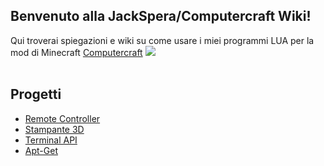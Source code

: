 ## Benvenuto alla JackSpera/Computercraft Wiki!
Qui troverai spiegazioni e wiki su come usare i miei programmi LUA per la mod di Minecraft [Computercraft](http://www.computercraft.info/)
![](http://www.computercraft.info/wp-content/uploads/2015/03/cropped-9MjJ237-Imgur.png)
<br><br>
## Progetti
* [Remote Controller](https://github.com/JackSpera/ComputerCraft/wiki/Remote-Turtle)<br>
* [Stampante 3D](https://github.com/JackSpera/ComputerCraft/wiki/Stampante-3D)<br>
* [Terminal API](https://github.com/JackSpera/ComputerCraft/wiki/Terminal-API)<br>
* [Apt-Get](https://github.com/JackSpera/ComputerCraft/wiki/Apt-Get)<br>
